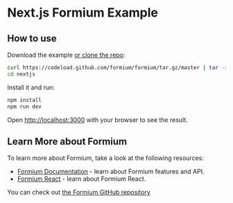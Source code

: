 # Next.js Formium Example

## How to use

Download the example [or clone the repo](https://github.com/formium/formium):

```sh
curl https://codeload.github.com/formium/formium/tar.gz/master | tar -xz --strip=2  formium-master/examples/nextjs
cd nextjs
```

Install it and run:

```sh
npm install
npm run dev
```

Open [http://localhost:3000](http://localhost:3000) with your browser to see the result.

## Learn More about Formium

To learn more about Formium, take a look at the following resources:

- [Formium Documentation](https://formium.io/docs) - learn about Formium features and API.
- [Formium React](https://formium.io/docs/react) - learn about Formium React.

You can check out [the Formium GitHub repository](https://github.com/formium/formium)
